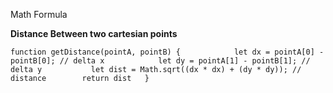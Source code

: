 Math Formula



**Distance Between two cartesian points**



`function getDistance(pointA, pointB) {  
         let dx = pointA[0] - pointB[0]; // delta x  
         let dy = pointA[1] - pointB[1]; // delta y  
         let dist = Math.sqrt((dx * dx) + (dy * dy)); // distance  
     return dist  
}`


